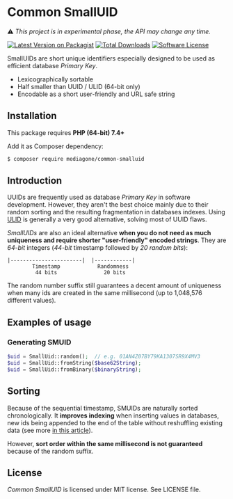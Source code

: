 # Common SmallUID

⚠️ _This project is in experimental phase, the API may change any time._

[![Latest Version on Packagist][ico-version]][link-packagist]
[![Total Downloads][ico-downloads]][link-downloads]
[![Software License][ico-license]](LICENSE)

SmallUIDs are short unique identifiers especially designed to be used as efficient database _Primary Key_.

- Lexicographically sortable
- Half smaller than UUID / ULID (64-bit only)
- Encodable as a short user-friendly and URL safe string


## Installation

This package requires **PHP (64-bit) 7.4+**

Add it as Composer dependency:
```sh
$ composer require mediagone/common-smalluid
```


## Introduction

UUIDs are frequently used as database _Primary Key_ in software development. However, they aren't the best choice mainly due to their random sorting and the resulting fragmentation in databases indexes. Using [ULID](https://github.com/ulid/spec) is generally a very good alternative, solving most of UUID flaws.

_SmallUIDs_ are also an ideal alternative **when you do not need as much uniqueness and require shorter "user-friendly" encoded strings**. They are _64-bit_ integers (_44-bit_ timestamp followed by _20 random bits_):

    |-----------------------|  |------------|
            Timestamp            Randomness
             44 bits               20 bits


The random number suffix still guarantees a decent amount of uniqueness when many ids are created in the same millisecond (up to 1,048,576 different values).


## Examples of usage

### Generating SMUID

```php
$uid = SmallUid::random();  // e.g. 01AN4Z07BY79KA1307SR9X4MV3
$uid = SmallUid::fromString($base62String);
$uid = SmallUid::fromBinary($binaryString);
```



## Sorting

Because of the sequential timestamp, SMUIDs are naturally sorted chronologically. It **improves indexing** when inserting values in databases, new ids being appended to the end of the table without reshuffling existing data (see more [in this article](https://www.codeproject.com/Articles/388157/GUIDs-as-fast-primary-keys-under-multiple-database)).

However, **sort order within the same millisecond is not guaranteed** because of the random suffix.


## License

_Common SmallUID_ is licensed under MIT license. See LICENSE file.


[ico-version]: https://img.shields.io/packagist/v/mediagone/common-smalluid.svg
[ico-downloads]: https://img.shields.io/packagist/dt/mediagone/common-smalluid.svg
[ico-license]: https://img.shields.io/badge/license-MIT-brightgreen.svg

[link-packagist]: https://packagist.org/packages/mediagone/common-smalluid
[link-downloads]: https://packagist.org/packages/mediagone/common-smalluid
